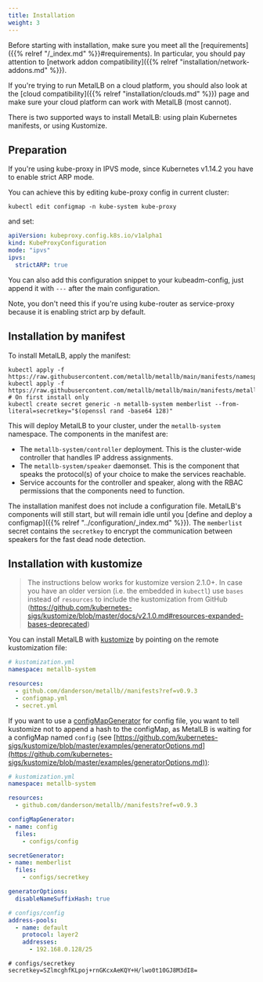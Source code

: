 ```yaml
---
title: Installation
weight: 3
---
```


Before starting with installation, make sure you meet all the
[requirements]({{% relref "/_index.md" %}}#requirements). In
particular, you should pay attention to [network addon
compatibility]({{% relref "installation/network-addons.md" %}}).

If you're trying to run MetalLB on a cloud platform, you should also
look at the [cloud compatibility]({{% relref "installation/clouds.md"
%}}) page and make sure your cloud platform can work with MetalLB
(most cannot).

There is two supported ways to install MetalLB: using plain Kubernetes
manifests, or using Kustomize.

## Preparation

If you're using kube-proxy in IPVS mode, since Kubernetes v1.14.2 you have to enable strict ARP mode.

You can achieve this by editing kube-proxy config in current cluster:

```shell
kubectl edit configmap -n kube-system kube-proxy
```

and set:

```yaml
apiVersion: kubeproxy.config.k8s.io/v1alpha1
kind: KubeProxyConfiguration
mode: "ipvs"
ipvs:
  strictARP: true
```

You can also add this configuration snippet to your kubeadm-config, just append it with `---` after the main configuration.

Note, you don't need this if you're using kube-router as service-proxy because it is enabling strict arp by default.

## Installation by manifest

To install MetalLB, apply the manifest:

```shell
kubectl apply -f https://raw.githubusercontent.com/metallb/metallb/main/manifests/namespace.yaml
kubectl apply -f https://raw.githubusercontent.com/metallb/metallb/main/manifests/metallb.yaml
# On first install only
kubectl create secret generic -n metallb-system memberlist --from-literal=secretkey="$(openssl rand -base64 128)"
```

This will deploy MetalLB to your cluster, under the `metallb-system`
namespace. The components in the manifest are:

- The `metallb-system/controller` deployment. This is the cluster-wide
  controller that handles IP address assignments.
- The `metallb-system/speaker` daemonset. This is the component that
  speaks the protocol(s) of your choice to make the services
  reachable.
- Service accounts for the controller and speaker, along with the
  RBAC permissions that the components need to function.

The installation manifest does not include a configuration
file. MetalLB's components will still start, but will remain idle
until
you
[define and deploy a configmap]({{% relref "../configuration/_index.md" %}}).
The `memberlist` secret contains the `secretkey` to encrypt the communication between speakers for the fast dead node detection.

## Installation with kustomize

> The instructions below works for kustomize version 2.1.0+. In case you have an older version (i.e. the embedded in `kubectl`) use `bases` instead of `resources` to include the kustomization from GitHub (https://github.com/kubernetes-sigs/kustomize/blob/master/docs/v2.1.0.md#resources-expanded-bases-deprecated)

You can install MetalLB with
[kustomize](https://github.com/kubernetes-sigs/kustomize) by pointing
on the remote kustomization file:

```yaml
# kustomization.yml
namespace: metallb-system

resources:
  - github.com/danderson/metallb//manifests?ref=v0.9.3
  - configmap.yml 
  - secret.yml
```

If you want to use a
[configMapGenerator](https://github.com/kubernetes-sigs/kustomize/blob/master/examples/configGeneration.md)
for config file, you want to tell kustomize not to append a hash to
the configMap, as MetalLB is waiting for a configMap named `config`
(see
[https://github.com/kubernetes-sigs/kustomize/blob/master/examples/generatorOptions.md](https://github.com/kubernetes-sigs/kustomize/blob/master/examples/generatorOptions.md)):

```yaml
# kustomization.yml
namespace: metallb-system

resources:
  - github.com/danderson/metallb//manifests?ref=v0.9.3

configMapGenerator:
- name: config
  files:
    - configs/config

secretGenerator:
- name: memberlist
  files:
    - configs/secretkey

generatorOptions:
  disableNameSuffixHash: true
```

```yaml
# configs/config
address-pools:
  - name: default
    protocol: layer2
    addresses:
      - 192.168.0.128/25
```

```
# configs/secretkey
secretkey=SZlmcghfKLpoj+rnGKcxAeKQY+H/lwo0t10GJ8M3dI8=
```
